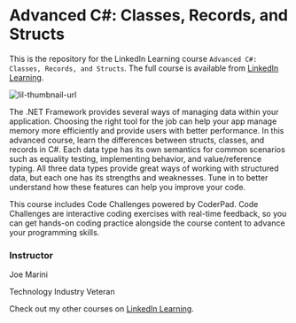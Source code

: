 # Advanced C#: Classes, Records, and Structs
This is the repository for the LinkedIn Learning course `Advanced C#: Classes, Records, and Structs`. The full course is available from [LinkedIn Learning][lil-course-url].

![lil-thumbnail-url]

The .NET Framework provides several ways of managing data within your application. Choosing the right tool for the job can help your app manage memory more efficiently and provide users with better performance. In this advanced course, learn the differences between structs, classes, and records in C#. Each data type has its own semantics for common scenarios such as equality testing, implementing behavior, and value/reference typing. All three data types provide great ways of working with structured data, but each one has its strengths and weaknesses. Tune in to better understand how these features can help you improve your code.

This course includes Code Challenges powered by CoderPad. Code Challenges are interactive coding exercises with real-time feedback, so you can get hands-on coding practice alongside the course content to advance your programming skills.


### Instructor

Joe Marini

Technology Industry Veteran

                            

Check out my other courses on [LinkedIn Learning](https://www.linkedin.com/learning/instructors/joe-marini?u=104).


[0]: # (Replace these placeholder URLs with actual course URLs)

[lil-course-url]: https://www.linkedin.com/learning/advanced-c-sharp-classes-records-and-structs
[lil-thumbnail-url]: https://media.licdn.com/dms/image/D560DAQGYJAhPnqAJfg/learning-public-crop_675_1200/0/1717614797351?e=2147483647&v=beta&t=HFzwTakX7ZiUE7NGPnCDuYKJzpRgnkMmZzLzvTOODGo

